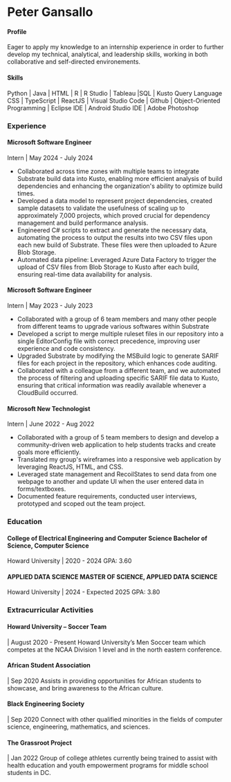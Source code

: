 # Peter Gansallo

#### Profile
Eager to apply my knowledge to an internship experience in order to further develop my technical, analytical, and leadership skills, working in both collaborative and self-directed environements.

#### Skills
Python | Java | HTML | R | R Studio | Tableau |SQL | Kusto Query Language
CSS | TypeScript | ReactJS | Visual Studio Code | Github | Object-Oriented Programming |
Eclipse IDE | Android Studio IDE | Adobe Photoshop

### Experience
#### Microsoft Software Engineer
Intern |  May 2024 - July 2024
- Collaborated across time zones with multiple teams to integrate Substrate build data into Kusto, enabling more efficient analysis of build dependencies and enhancing the organization's ability to optimize build times.
- Developed a data model to represent project dependencies, created sample datasets to validate the usefulness of scaling up to approximately 7,000 projects, which proved crucial for dependency management and build performance analysis.
- Engineered C# scripts to extract and generate the necessary data, automating the process to output the results into two CSV files upon each new build of Substrate. These files were then uploaded to Azure Blob Storage.
- Automated data pipeline: Leveraged Azure Data Factory to trigger the upload of CSV files from Blob Storage to Kusto after each build, ensuring real-time data availability for analysis.

#### Microsoft Software Engineer
Intern |  May 2023 - July 2023
- Collaborated with a group of 6 team members and many other people from different teams to upgrade various softwares within Substrate
- Developed a script to merge multiple ruleset files in our repository into a single EditorConfig file with correct precedence, improving user experience and code consistency.
- Upgraded Substrate by modifying the MSBuild logic to generate SARIF files for each project in the repository, which enhances code auditing.
- Collaborated with a colleague from a different team, and we automated the process of filtering and uploading specific SARIF file data to Kusto, ensuring that critical information was readily available whenever a CloudBuild occurred.

#### Microsoft New Technologist
Intern | June 2022 - Aug 2022
- Collaborated with a group of 5 team members to design and develop a community-driven web application to help students tracks and create goals more efficiently.
- Translated my group's wireframes into a responsive web application by leveraging ReactJS, HTML, and CSS.
- Leveraged state management and RecoilStates to send data from one webpage to another and update UI when the user entered data in forms/textboxes.
- Documented feature requirements, conducted user interviews, prototyped and scoped out the team project.

### Education
#### College of Electrical Engineering and Computer Science Bachelor of Science, Computer Science
Howard University | 2020 -  2024
GPA: 3.60

#### APPLIED DATA SCIENCE MASTER OF SCIENCE, APPLIED DATA SCIENCE
Howard University | 2024 -  Expected 2025
GPA: 3.80

### Extracurricular Activities
#### Howard University – Soccer Team
 | August 2020 - Present
Howard University’s Men Soccer team which competes at the NCAA Division 1 level and in the north eastern conference.

#### African Student Association
| Sep 2020
Assists in providing opportunities for African students to showcase, and bring awareness to the African culture.

#### Black Engineering Society
| Sep 2020
Connect with other qualified minorities in the fields of computer science, engineering, mathematics, and sciences.

#### The Grassroot Project
| Jan 2022
Group of college athletes currently being trained to assist with health education and youth empowerment programs for middle school students in DC.
